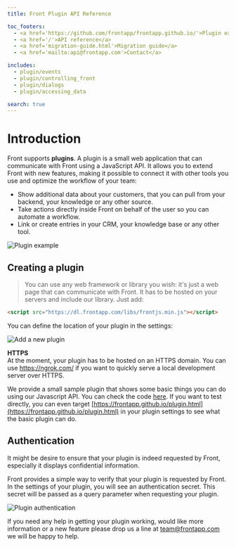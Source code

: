```yaml
---
title: Front Plugin API Reference

toc_footers:
  - <a href='https://github.com/frontapp/frontapp.github.io/'>Plugin example</a>
  - <a href='/'>API reference</a>
  - <a href='migration-guide.html'>Migration guide</a>
  - <a href='mailto:api@frontapp.com'>Contact</a>

includes:
  - plugin/events
  - plugin/controlling_front
  - plugin/dialogs
  - plugin/accessing_data

search: true
---
```


# Introduction

Front supports **plugins**. A plugin is a small web application that can communicate with Front using a JavaScript API. It allows you to extend Front with new features, making it possible to connect it with other tools you use and optimize the workflow of your team:

* Show additional data about your customers, that you can pull from your backend, your knowledge or any other source.
* Take actions directly inside Front on behalf of the user so you can automate a workflow.
* Link or create entries in your CRM, your knowledge base or any other tool.

![Plugin example](plugin-example.png)

## Creating a plugin

> You can use any web framework or library you wish: it's just a web page that can communicate with Front.
> It has to be hosted on your servers and include our library. Just add:

```html
<script src="https://dl.frontapp.com/libs/frontjs.min.js"></script>
 ```

You can define the location of your plugin in the settings:

![Add a new plugin](plugin-settings.png)

<aside class="warning">
<strong>HTTPS</strong><br>
At the moment, your plugin has to be hosted on an HTTPS domain. You can use <a href="https://ngrok.com/">https://ngrok.com/</a> if you want to quickly serve a local development server over HTTPS.
</aside>

We provide a small sample plugin that shows some basic things you can do using our Javascript API. You can check the code [here](https://github.com/frontapp/frontapp.github.io/).
If you want to test directly, you can even target [https://frontapp.github.io/plugin.html](https://frontapp.github.io/plugin.html) in your plugin settings to see what the basic plugin can do.

## Authentication

It might be desire to ensure that your plugin is indeed requested by Front, especially it displays confidential information.

Front provides a simple way to verify that your plugin is requested by Front. In the settings of your plugin, you will see an authentication secret. This secret will be passed as a query parameter when requesting your plugin.

![Plugin authentication](plugin-auth.png)

If you need any help in getting your plugin working, would like more information or a new feature please drop us a line at team@frontapp.com we will be happy to help.
